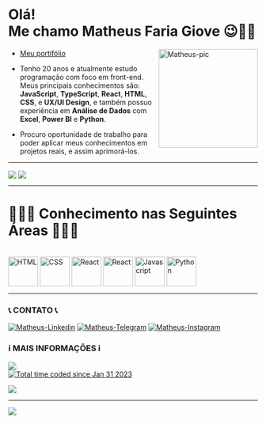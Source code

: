 # Olá! <br> Me chamo **Matheus Faria Giove** 😉✌🏼
<img style="display: inline_block" align="right" alt="Matheus-pic" width="200" height="200" style="border-radius: 150px;" src="https://cdn.discordapp.com/attachments/1070030542902407249/1070104860118229032/eu.gif" align="rigth" width="160" height="160">

* [Meu portifólio](https://matheusgiove.github.io)

* Tenho 20 anos e atualmente estudo programação com foco em front-end. Meus principais conhecimentos são: **JavaScript**, **TypeScript**, **React**, **HTML**, **CSS**, e **UX/UI Design**, e também possuo experiência em **Análise de Dados** com **Excel**, **Power BI** e **Python**.

* Procuro oportunidade de trabalho para poder aplicar meus conhecimentos em projetos reais, e assim aprimorá-los. 

<hr>

<picture>
  <source 
  srcset="https://github-readme-stats.vercel.app/api?username=matheusgiove&show_icons=true&theme=vision-friendly-dark"
  media="(prefers-color-scheme: dark)"/>
<img align="center" src="https://github-readme-stats.vercel.app/api?username=anuraghazra&show_icons=true"/>
</picture>

<picture>
<source 
  srcset="https://github-readme-stats.vercel.app/api/top-langs/?username=matheusgiove&theme=vision-friendly-dark"/>
<img align="center" src="https://github.com/anuraghazra/github-readme-stats"/>
</picture>

<hr>

# 👨🏼‍🎓 Conhecimento nas Seguintes Áreas 👨🏼‍🎓

<div style="display: inline_block"><br>
  <img src="https://cdn.jsdelivr.net/gh/devicons/devicon/icons/html5/html5-original.svg" alt="HTML" align="center" width="60" height="60">
  <img src="https://cdn.jsdelivr.net/gh/devicons/devicon/icons/css3/css3-original.svg" alt="CSS" align="center" width="60" height="60">
  <img src="https://cdn.jsdelivr.net/gh/devicons/devicon/icons/react/react-original.svg" alt="React" align="center" width="60" height="60">
  <img src="https://cdn.jsdelivr.net/gh/devicons/devicon/icons/typescript/typescript-original.svg" alt="React" align="center" width="60" height="60">
  <img src="https://cdn.jsdelivr.net/gh/devicons/devicon/icons/javascript/javascript-original.svg" alt="Javascript" align="center" width="60" height="60">
  <img src="https://cdn.jsdelivr.net/gh/devicons/devicon@latest/icons/python/python-original.svg" alt="Python" align="center" width="60" height="60"/>
<hr>

### 📞 CONTATO 📞

<div>
   <a href="https://www.linkedin.com/in/matheus-faria-giove-3a6159259/" target="_blank"><img src="https://img.shields.io/badge/LinkedIn-0077B5?style=for-the-badge&logo=linkedin&logoColor=white" target="_blank" alt="Matheus-Linkedin"></a>
   <a href="https://t.me/farioso08" target="_blank"><img src="https://img.shields.io/badge/Telegram-2CA5E0?style=for-the-badge&logo=telegram&logoColor=white" target="_blank" alt="Matheus-Telegram"></a>
   <a href="https://www.instagram.com/matheusgiove/" target="_blank"><img src="https://img.shields.io/badge/Instagram-E4405F?style=for-the-badge&logo=instagram&logoColor=white" target="_blank" alt="Matheus-Instagram"></a>
</div>

### ℹ MAIS INFORMAÇÕES ℹ

<picture>
  <source 
  srcset="https://github-readme-stats.vercel.app/api/wakatime?username=matheusgiove&theme=vision-friendly-dark"/>
  <img align="center" src="https://github.com/anuraghazra/github-readme-stats"/>
</picture>
<div>
  <a href="https://wakatime.com/@f113fcc0-9e89-4504-b9bf-c167170e9d11">
    <img src="https://wakatime.com/badge/user/f113fcc0-9e89-4504-b9bf-c167170e9d11.svg" alt="Total time coded since Jan 31 2023"/>
  </a>
</div>
  
![](https://github-readme-streak-stats.herokuapp.com/?user=MatheusGiove&theme=vision-friendly-dark&hide_border=false)

---

[![](https://visitcount.itsvg.in/api?id=MatheusGiove&icon=2&color=0)](https://visitcount.itsvg.in)

